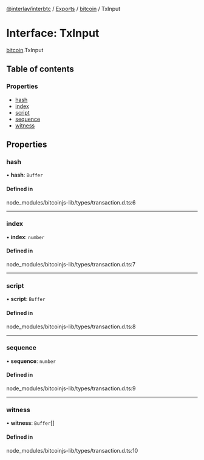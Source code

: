 [@interlay/interbtc](/README.md) / [Exports](/modules.md) / [bitcoin](/modules/bitcoin.md) / TxInput

# Interface: TxInput

[bitcoin](/modules/bitcoin.md).TxInput

## Table of contents

### Properties

- [hash](/interfaces/bitcoin.txinput.md#hash)
- [index](/interfaces/bitcoin.txinput.md#index)
- [script](/interfaces/bitcoin.txinput.md#script)
- [sequence](/interfaces/bitcoin.txinput.md#sequence)
- [witness](/interfaces/bitcoin.txinput.md#witness)

## Properties

### hash

• **hash**: `Buffer`

#### Defined in

node_modules/bitcoinjs-lib/types/transaction.d.ts:6

___

### index

• **index**: `number`

#### Defined in

node_modules/bitcoinjs-lib/types/transaction.d.ts:7

___

### script

• **script**: `Buffer`

#### Defined in

node_modules/bitcoinjs-lib/types/transaction.d.ts:8

___

### sequence

• **sequence**: `number`

#### Defined in

node_modules/bitcoinjs-lib/types/transaction.d.ts:9

___

### witness

• **witness**: `Buffer`[]

#### Defined in

node_modules/bitcoinjs-lib/types/transaction.d.ts:10
